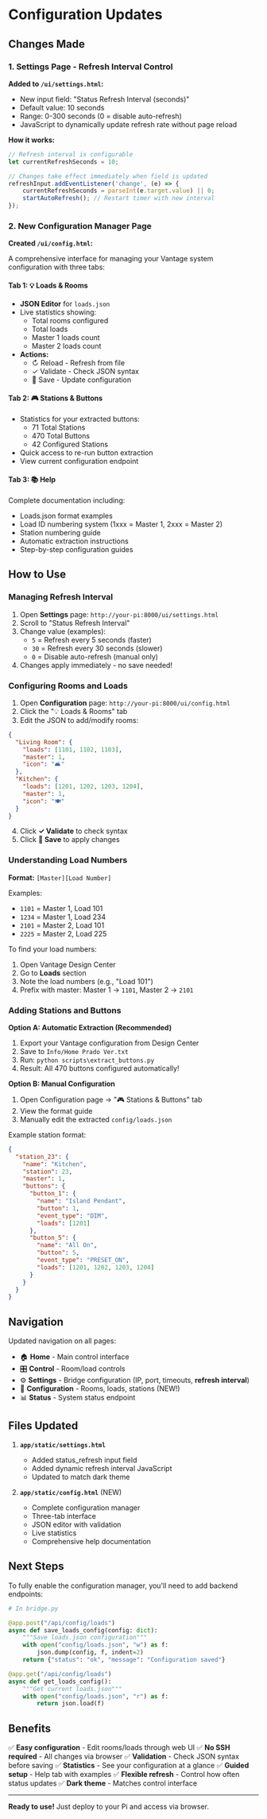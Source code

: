 # Configuration Updates

## Changes Made

### 1. Settings Page - Refresh Interval Control

**Added to `/ui/settings.html`:**
- New input field: "Status Refresh Interval (seconds)"
- Default value: 10 seconds
- Range: 0-300 seconds (0 = disable auto-refresh)
- JavaScript to dynamically update refresh rate without page reload

**How it works:**
```javascript
// Refresh interval is configurable
let currentRefreshSeconds = 10;

// Changes take effect immediately when field is updated
refreshInput.addEventListener('change', (e) => {
    currentRefreshSeconds = parseInt(e.target.value) || 0;
    startAutoRefresh(); // Restart timer with new interval
});
```

### 2. New Configuration Manager Page

**Created `/ui/config.html`:**

A comprehensive interface for managing your Vantage system configuration with three tabs:

#### Tab 1: 💡 Loads & Rooms
- **JSON Editor** for `loads.json`
- Live statistics showing:
  - Total rooms configured
  - Total loads
  - Master 1 loads count
  - Master 2 loads count
- **Actions:**
  - ↻ Reload - Refresh from file
  - ✓ Validate - Check JSON syntax
  - 💾 Save - Update configuration

#### Tab 2: 🎮 Stations & Buttons
- Statistics for your extracted buttons:
  - 71 Total Stations
  - 470 Total Buttons
  - 42 Configured Stations
- Quick access to re-run button extraction
- View current configuration endpoint

#### Tab 3: 📚 Help
Complete documentation including:
- Loads.json format examples
- Load ID numbering system (1xxx = Master 1, 2xxx = Master 2)
- Station numbering guide
- Automatic extraction instructions
- Step-by-step configuration guides

## How to Use

### Managing Refresh Interval

1. Open **Settings** page: `http://your-pi:8000/ui/settings.html`
2. Scroll to "Status Refresh Interval"
3. Change value (examples):
   - `5` = Refresh every 5 seconds (faster)
   - `30` = Refresh every 30 seconds (slower)
   - `0` = Disable auto-refresh (manual only)
4. Changes apply immediately - no save needed!

### Configuring Rooms and Loads

1. Open **Configuration** page: `http://your-pi:8000/ui/config.html`
2. Click the "💡 Loads & Rooms" tab
3. Edit the JSON to add/modify rooms:

```json
{
  "Living Room": {
    "loads": [1101, 1102, 1103],
    "master": 1,
    "icon": "🛋️"
  },
  "Kitchen": {
    "loads": [1201, 1202, 1203, 1204],
    "master": 1,
    "icon": "🍽️"
  }
}
```

4. Click **✓ Validate** to check syntax
5. Click **💾 Save** to apply changes

### Understanding Load Numbers

**Format:** `[Master][Load Number]`

Examples:
- `1101` = Master 1, Load 101
- `1234` = Master 1, Load 234
- `2101` = Master 2, Load 101
- `2225` = Master 2, Load 225

To find your load numbers:
1. Open Vantage Design Center
2. Go to **Loads** section
3. Note the load numbers (e.g., "Load 101")
4. Prefix with master: Master 1 → `1101`, Master 2 → `2101`

### Adding Stations and Buttons

**Option A: Automatic Extraction (Recommended)**

1. Export your Vantage configuration from Design Center
2. Save to `Info/Home Prado Ver.txt`
3. Run: `python scripts\extract_buttons.py`
4. Result: All 470 buttons configured automatically!

**Option B: Manual Configuration**

1. Open Configuration page → "🎮 Stations & Buttons" tab
2. View the format guide
3. Manually edit the extracted `config/loads.json`

Example station format:
```json
{
  "station_23": {
    "name": "Kitchen",
    "station": 23,
    "master": 1,
    "buttons": {
      "button_1": {
        "name": "Island Pendant",
        "button": 1,
        "event_type": "DIM",
        "loads": [1201]
      },
      "button_5": {
        "name": "All On",
        "button": 5,
        "event_type": "PRESET_ON",
        "loads": [1201, 1202, 1203, 1204]
      }
    }
  }
}
```

## Navigation

Updated navigation on all pages:
- 🏠 **Home** - Main control interface
- 🎛️ **Control** - Room/load controls
- ⚙️ **Settings** - Bridge configuration (IP, port, timeouts, **refresh interval**)
- 🔧 **Configuration** - Rooms, loads, stations (NEW!)
- 📊 **Status** - System status endpoint

## Files Updated

1. **`app/static/settings.html`**
   - Added status_refresh input field
   - Added dynamic refresh interval JavaScript
   - Updated to match dark theme

2. **`app/static/config.html`** (NEW)
   - Complete configuration manager
   - Three-tab interface
   - JSON editor with validation
   - Live statistics
   - Comprehensive help documentation

## Next Steps

To fully enable the configuration manager, you'll need to add backend endpoints:

```python
# In bridge.py

@app.post("/api/config/loads")
async def save_loads_config(config: dict):
    """Save loads.json configuration"""
    with open("config/loads.json", "w") as f:
        json.dump(config, f, indent=2)
    return {"status": "ok", "message": "Configuration saved"}

@app.get("/api/config/loads")
async def get_loads_config():
    """Get current loads.json"""
    with open("config/loads.json", "r") as f:
        return json.load(f)
```

## Benefits

✅ **Easy configuration** - Edit rooms/loads through web UI
✅ **No SSH required** - All changes via browser
✅ **Validation** - Check JSON syntax before saving
✅ **Statistics** - See your configuration at a glance
✅ **Guided setup** - Help tab with examples
✅ **Flexible refresh** - Control how often status updates
✅ **Dark theme** - Matches control interface

---

**Ready to use!** Just deploy to your Pi and access via browser.
